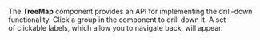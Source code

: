 The **TreeMap** component provides an&nbsp;API for implementing the drill-down functionality. Click a&nbsp;group in&nbsp;the component to&nbsp;drill down&nbsp;it. A&nbsp;set of&nbsp;clickable labels, which allow you to&nbsp;navigate back, will appear.